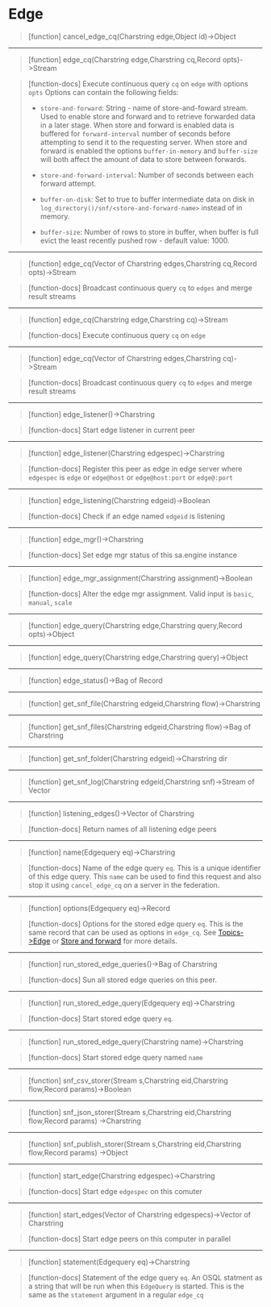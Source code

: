 # Edge

> [function]
> cancel_edge_cq(Charstring edge,Object id)->Object



___

> [function]
> edge_cq(Charstring edge,Charstring cq,Record opts)->Stream

> [function-docs]
> Execute continuous query `cq` on `edge` with options `opts`
>      Options can contain the following fields:
> 
> - `store-and-forward`: String - name of store-and-foward stream. Used to
>        enable store and forward and to retrieve forwarded data in a later stage.
>        When store and forward is enabled data is buffered for `forward-interval`
>        number of seconds before attempting to send it to the requesting server.
>        When store and forward is enabled the options `buffer-in-memory` and 
>        `buffer-size` will both affect the amount of data to store between 
>        forwards.
> 
> - `store-and-forward-interval`: Number of seconds between each forward 
>         attempt.
> 
> - `buffer-on-disk`: Set to true to buffer intermediate data on disk in 
>        `log_directory()/snf/<store-and-forward-name>` instead of in memory. 
> 
> - `buffer-size`: Number of rows to store in buffer, when buffer is full 
>        evict the least recently pushed row - default value: 1000.
>        
> 



___

> [function]
> edge_cq(Vector of Charstring edges,Charstring cq,Record opts)->Stream

> [function-docs]
> Broadcast continuous query `cq` to `edges` and merge result streams 



___

> [function]
> edge_cq(Charstring edge,Charstring cq)->Stream

> [function-docs]
> Execute continuous query `cq` on `edge` 



___

> [function]
> edge_cq(Vector of Charstring edges,Charstring cq)->Stream

> [function-docs]
> Broadcast continuous query `cq` to `edges` and merge result streams 



___

> [function]
> edge_listener()->Charstring

> [function-docs]
> Start edge listener in current peer 



___

> [function]
> edge_listener(Charstring edgespec)->Charstring

> [function-docs]
> Register this peer as edge in edge server where `edgespec` is
>     `edge` or `edge@host` or `edge@host:port` or `edge@:port` 



___

> [function]
> edge_listening(Charstring edgeid)->Boolean

> [function-docs]
> Check if an edge named `edgeid` is listening 



___

> [function]
> edge_mgr()->Charstring

> [function-docs]
> Set edge mgr status of this sa.engine instance 



___

> [function]
> edge_mgr_assignment(Charstring assignment)->Boolean

> [function-docs]
> Alter the edge mgr assignment. Valid input is
>      `basic`, `manual`, `scale` 



___

> [function]
> edge_query(Charstring edge,Charstring query,Record opts)->Object



___

> [function]
> edge_query(Charstring edge,Charstring query)->Object



___

> [function]
> edge_status()->Bag of Record



___

> [function]
> get_snf_file(Charstring edgeid,Charstring flow)->Charstring



___

> [function]
> get_snf_files(Charstring edgeid,Charstring flow)->Bag of Charstring



___

> [function]
> get_snf_folder(Charstring edgeid)->Charstring dir



___

> [function]
> get_snf_log(Charstring edgeid,Charstring snf)->Stream of Vector



___

> [function]
> listening_edges()->Vector of Charstring

> [function-docs]
> Return names of all listening edge peers 



___

> [function]
> name(Edgequery eq)->Charstring

> [function-docs]
> Name of the edge query `eq`. This is a unique identifier of
>  this edge query. This `name` can be used to find this request 
>  and also stop it using `cancel_edge_cq` on a server in the federation.



___

> [function]
> options(Edgequery eq)->Record

> [function-docs]
> Options for the stored edge query `eq`. This is the same record
> that can be used as options in `edge_cq`. See [Topics->Edge](#/docs/topic/Edge)
> or [Store and forward](#/docs/md/tutorial/detached-edge-query.md) for more
> details. 



___

> [function]
> run_stored_edge_queries()->Bag of Charstring

> [function-docs]
> Sun all stored edge queries on this peer.



___

> [function]
> run_stored_edge_query(Edgequery eq)->Charstring

> [function-docs]
> Start stored edge query `eq`.



___

> [function]
> run_stored_edge_query(Charstring name)->Charstring

> [function-docs]
> Start stored edge query named `name`



___

> [function]
> snf_csv_storer(Stream s,Charstring eid,Charstring flow,Record params)->Boolean



___

> [function]
> snf_json_storer(Stream s,Charstring eid,Charstring flow,Record params)
               ->Charstring



___

> [function]
> snf_publish_storer(Stream s,Charstring eid,Charstring flow,Record params)
                  ->Object



___

> [function]
> start_edge(Charstring edgespec)->Charstring

> [function-docs]
> Start edge `edgespec` on this comuter 



___

> [function]
> start_edges(Vector of Charstring edgespecs)->Vector of Charstring

> [function-docs]
> Start edge peers on this computer in parallel 



___

> [function]
> statement(Edgequery eq)->Charstring

> [function-docs]
> Statement of the edge query `eq`. An OSQL statment as a string that
>  will be run when this `EdgeQuery` is started. This is the same
>  as the `statement` argument in a regular `edge_cq`


